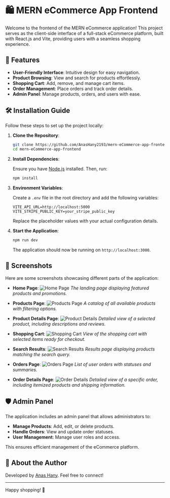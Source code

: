 # 🛍️ MERN eCommerce App Frontend

Welcome to the frontend of the MERN eCommerce application! This project serves as the client-side interface of a full-stack eCommerce platform, built with React.js and Vite, providing users with a seamless shopping experience.

## 🚀 Features

- **User-Friendly Interface**: Intuitive design for easy navigation.
- **Product Browsing**: View and search for products effortlessly.
- **Shopping Cart**: Add, remove, and manage cart items.
- **Order Management**: Place orders and track order details.
- **Admin Panel**: Manage products, orders, and users with ease.

## 🛠️ Installation Guide

Follow these steps to set up the project locally:

1. **Clone the Repository**:

   ```bash
   git clone https://github.com/AnasHany2193/mern-eCommerce-app-frontend.git
   cd mern-eCommerce-app-frontend
   ```

2. **Install Dependencies**:

   Ensure you have [Node.js](https://nodejs.org/) installed. Then, run:

   ```bash
   npm install
   ```

3. **Environment Variables**:

   Create a `.env` file in the root directory and add the following variables:

   ```env
   VITE_API_URL=http://localhost:5000
   VITE_STRIPE_PUBLIC_KEY=your_stripe_public_key
   ```

   Replace the placeholder values with your actual configuration details.

4. **Start the Application**:

   ```bash
   npm run dev
   ```

   The application should now be running on `http://localhost:3000`.

## 📸 Screenshots

Here are some screenshots showcasing different parts of the application:

- **Home Page**:
  ![Home Page](src/assets/screenShots/home.png)
  _The landing page displaying featured products and promotions._

- **Products Page**:
  ![Products Page](src/assets/screenShots/products.png)
  _A catalog of all available products with filtering options._

- **Product Details Page**:
  ![Product Details](src/assets/screenShots/productDetails.png)
  _Detailed view of a selected product, including descriptions and reviews._

- **Shopping Cart**:
  ![Shopping Cart](src/assets/screenShots/cart.png)
  _View of the shopping cart with selected items ready for checkout._

- **Search Results**:
  ![Search Results](src/assets/screenShots/search.png)
  _Results page displaying products matching the search query._

- **Orders Page**:
  ![Orders Page](src/assets/screenShots/orders.png)
  _List of user orders with statuses and summaries._

- **Order Details Page**:
  ![Order Details](src/assets/screenShots/orderDetails.png)
  _Detailed view of a specific order, including itemized products and shipping information._

## 🛡️ Admin Panel

The application includes an admin panel that allows administrators to:

- **Manage Products**: Add, edit, or delete products.
- **Handle Orders**: View and update order statuses.
- **User Management**: Manage user roles and access.

This ensures efficient management of the eCommerce platform.

## 👤 About the Author

Developed by [Anas Hany](https://www.linkedin.com/in/anashany219/). Feel free to connect!

---

Happy shopping! 🎉

